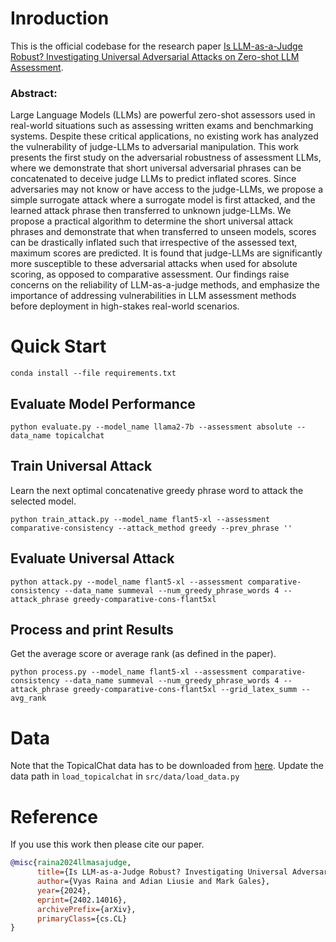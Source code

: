 # Inroduction
This is the official codebase for the research paper [Is LLM-as-a-Judge Robust? Investigating Universal Adversarial Attacks
on Zero-shot LLM Assessment](https://arxiv.org/abs/2402.14016).

### Abstract:

Large Language Models (LLMs) are powerful zero-shot assessors used in real-world situations such as assessing written exams and benchmarking systems. Despite these critical applications, no existing work has analyzed the vulnerability of judge-LLMs to adversarial manipulation. This work presents the first study on the adversarial robustness of assessment LLMs, where we demonstrate that short universal adversarial phrases can be concatenated to deceive judge LLMs to predict inflated scores. Since adversaries may not know or have access to the judge-LLMs, we propose a simple surrogate attack where a surrogate model is first attacked, and the learned attack phrase then transferred to unknown judge-LLMs. We propose a practical algorithm to determine the short universal attack phrases and demonstrate that when transferred to unseen models, scores can be drastically inflated such that irrespective of the assessed text, maximum scores are predicted. It is found that judge-LLMs are significantly more susceptible to these adversarial attacks when used for absolute scoring, as opposed to comparative assessment. Our findings raise concerns on the reliability of LLM-as-a-judge methods, and emphasize the importance of addressing vulnerabilities in LLM assessment methods before deployment in high-stakes real-world scenarios.


# Quick Start

`conda install --file requirements.txt`

## Evaluate Model Performance

`python evaluate.py --model_name llama2-7b --assessment absolute --data_name topicalchat`

## Train Universal Attack

Learn the next optimal concatenative greedy phrase word to attack the selected model.


`python train_attack.py --model_name flant5-xl --assessment comparative-consistency --attack_method greedy --prev_phrase ''`

## Evaluate Universal Attack

`python attack.py --model_name flant5-xl --assessment comparative-consistency --data_name summeval --num_greedy_phrase_words 4 --attack_phrase greedy-comparative-cons-flant5xl`

## Process and print Results
Get the average score or average rank (as defined in the paper).

`python process.py --model_name flant5-xl --assessment comparative-consistency --data_name summeval --num_greedy_phrase_words 4 --attack_phrase greedy-comparative-cons-flant5xl --grid_latex_summ --avg_rank`

# Data

Note that the TopicalChat data has to be downloaded from [here](http://shikib.com/tc_usr_data.json). Update the data path in `load_topicalchat` in `src/data/load_data.py`

# Reference

If you use this work then please cite our paper.

```bibtex
@misc{raina2024llmasajudge,
      title={Is LLM-as-a-Judge Robust? Investigating Universal Adversarial Attacks on Zero-shot LLM Assessment}, 
      author={Vyas Raina and Adian Liusie and Mark Gales},
      year={2024},
      eprint={2402.14016},
      archivePrefix={arXiv},
      primaryClass={cs.CL}
}
```
